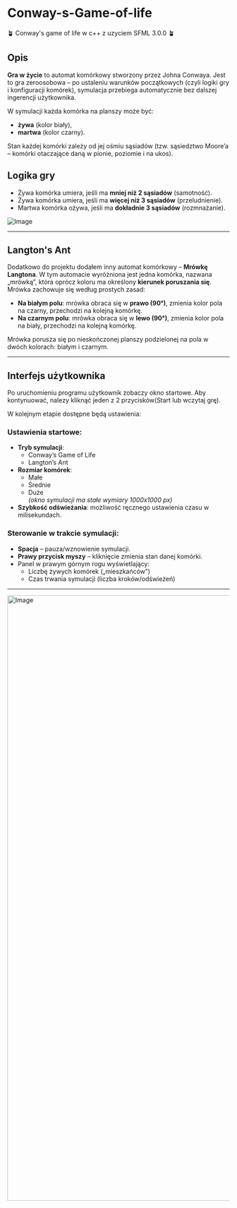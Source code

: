 # Conway-s-Game-of-life

:potted_plant: Conway's game of life w c++ z uzyciem SFML 3.0.0 :potted_plant:

## Opis

**Gra w życie** to automat komórkowy stworzony przez Johna Conwaya. Jest to gra zeroosobowa – po ustaleniu warunków początkowych (czyli logiki gry i konfiguracji komórek), symulacja przebiega automatycznie bez dalszej ingerencji użytkownika.

W symulacji każda komórka na planszy może być:
- **żywa** (kolor biały),
- **martwa** (kolor czarny).

Stan każdej komórki zależy od jej ośmiu sąsiadów (tzw. sąsiedztwo Moore’a – komórki otaczające daną w pionie, poziomie i na ukos).

## Logika gry

- Żywa komórka umiera, jeśli ma **mniej niż 2 sąsiadów** (samotność).
- Żywa komórka umiera, jeśli ma **więcej niż 3 sąsiadów** (przeludnienie).
- Martwa komórka ożywa, jeśli ma **dokładnie 3 sąsiadów** (rozmnażanie).

![Image](https://github.com/user-attachments/assets/da2b2889-cc1c-4da6-987a-dd0b5ef2f67a)

---

## Langton's Ant

Dodatkowo do projektu dodałem inny automat komórkowy – **Mrówkę Langtona**. W tym automacie wyróżniona jest jedna komórka, nazwana „mrówką”, która oprócz koloru ma określony **kierunek poruszania się**. Mrówka zachowuje się według prostych zasad:

- **Na białym polu**: mrówka obraca się w **prawo (90°)**, zmienia kolor pola na czarny, przechodzi na kolejną komórkę.
- **Na czarnym polu**: mrówka obraca się w **lewo (90°)**, zmienia kolor pola na biały, przechodzi na kolejną komórkę.

Mrówka porusza się po nieskończonej planszy podzielonej na pola w dwóch kolorach: białym i czarnym.

---

## Interfejs użytkownika

Po uruchomieniu programu użytkownik zobaczy okno startowe. Aby kontynuować, nalezy kliknąć jeden z 2 przycisków(Start lub wczytaj grę).

W kolejnym etapie dostępne będą ustawienia:

### Ustawienia startowe:
- **Tryb symulacji**:
  - Conway’s Game of Life
  - Langton’s Ant
- **Rozmiar komórek**:
  - Małe
  - Średnie
  - Duże  
  *(okno symulacji ma stałe wymiary 1000x1000 px)*
- **Szybkość odświeżania**: możliwość ręcznego ustawienia czasu w milisekundach.

### Sterowanie w trakcie symulacji:
- **Spacja** – pauza/wznowienie symulacji.
- **Prawy przycisk myszy** – kliknięcie zmienia stan danej komórki.
- Panel w prawym górnym rogu wyświetlający:
  - Liczbę żywych komórek („mieszkańców”)
  - Czas trwania symulacji (liczba kroków/odświeżeń)

---
<img width="1372" alt="Image" src="https://github.com/user-attachments/assets/239ecc86-56ab-48f5-81ec-f7dea4fa754d" />